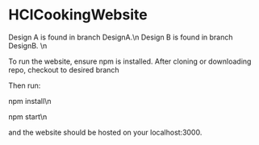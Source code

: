 # HCICookingWebsite

Design A is found in branch DesignA.\n
Design B is found in branch DesignB. \n

To run the website, ensure npm is installed. After cloning or downloading repo, checkout to desired branch

Then run:

npm install\n

npm start\n

and the website should be hosted on your localhost:3000.
